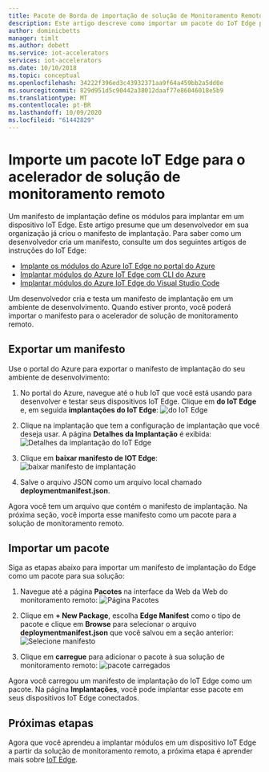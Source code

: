 ```yaml
---
title: Pacote de Borda de importação de solução de Monitoramento Remoto - Azure|Microsoft Docs
description: Este artigo descreve como importar um pacote do IoT Edge para o acelerador de solução de monitoramento remoto
author: dominicbetts
manager: timlt
ms.author: dobett
ms.service: iot-accelerators
services: iot-accelerators
ms.date: 10/10/2018
ms.topic: conceptual
ms.openlocfilehash: 34222f396ed3c43932371aa9f64a459bb2a5dd0e
ms.sourcegitcommit: 829d951d5c90442a38012daaf77e86046018e5b9
ms.translationtype: MT
ms.contentlocale: pt-BR
ms.lasthandoff: 10/09/2020
ms.locfileid: "61442829"
---
```

# <a name="import-an-iot-edge-package-into-your-remote-monitoring-solution-accelerator"></a>Importe um pacote IoT Edge para o acelerador de solução de monitoramento remoto

Um manifesto de implantação define os módulos para implantar em um dispositivo IoT Edge. Este artigo presume que um desenvolvedor em sua organização já criou o manifesto de implantação. Para saber como um desenvolvedor cria um manifesto, consulte um dos seguintes artigos de instruções do IoT Edge:

- [Implante os módulos do Azure IoT Edge no portal do Azure](../iot-edge/how-to-deploy-modules-portal.md)
- [Implantar módulos do Azure IoT Edge com CLI do Azure](../iot-edge/how-to-deploy-modules-cli.md)
- [Implantar módulos do Azure IoT Edge do Visual Studio Code](../iot-edge/how-to-deploy-modules-vscode.md)

Um desenvolvedor cria e testa um manifesto de implantação em um ambiente de desenvolvimento. Quando estiver pronto, você poderá importar o manifesto para o acelerador de solução de monitoramento remoto.

## <a name="export-a-manifest"></a>Exportar um manifesto

Use o portal do Azure para exportar o manifesto de implantação do seu ambiente de desenvolvimento:

1. No portal do Azure, navegue até o hub IoT que você está usando para desenvolver e testar seus dispositivos IoT Edge. Clique em **do IoT Edge** e, em seguida **implantações do IoT Edge**: ![do IoT Edge](media/iot-accelerators-remote-monitoring-import-edge-package/iotedge.png)

1. Clique na implantação que tem a configuração de implantação que você deseja usar. A página **Detalhes da Implantação** é exibida: ![Detalhes da implantação do IoT Edge](media/iot-accelerators-remote-monitoring-import-edge-package/deploymentdetails.png)

1. Clique em **baixar manifesto de IOT Edge**:  ![ baixar manifesto de implantação](media/iot-accelerators-remote-monitoring-import-edge-package/download.png)

1. Salve o arquivo JSON como um arquivo local chamado **deploymentmanifest.json**.

Agora você tem um arquivo que contém o manifesto de implantação. Na próxima seção, você importa esse manifesto como um pacote para a solução de monitoramento remoto.

## <a name="import-a-package"></a>Importar um pacote

Siga as etapas abaixo para importar um manifesto de implantação do Edge como um pacote para sua solução:

1. Navegue até a página **Pacotes** na interface da Web da Web do monitoramento remoto: ![Página Pacotes](media/iot-accelerators-remote-monitoring-import-edge-package/packagespage.png)

1. Clique em **+ New Package**, escolha **Edge Manifest** como o tipo de pacote e clique em **Browse** para selecionar o arquivo **deploymentmanifest.json** que você salvou em a seção anterior: ![Selecione manifesto](media/iot-accelerators-remote-monitoring-import-edge-package/selectmanifest.png)

1. Clique em **carregue** para adicionar o pacote à sua solução de monitoramento remoto: ![pacote carregados](media/iot-accelerators-remote-monitoring-import-edge-package/uploadedpackage.png)

Agora você carregou um manifesto de implantação do IoT Edge como um pacote. Na página **Implantações**, você pode implantar esse pacote em seus dispositivos IoT Edge conectados.

## <a name="next-steps"></a>Próximas etapas

Agora que você aprendeu a implantar módulos em um dispositivo IoT Edge a partir da solução de monitoramento remoto, a próxima etapa é aprender mais sobre [IoT Edge](../iot-edge/about-iot-edge.md).
